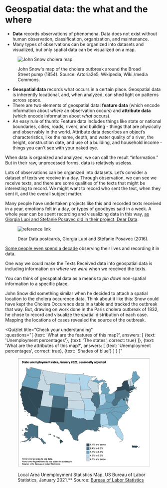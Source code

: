 

# Geospatial data: the what and the where

* **Data** records observations of phenomena. Data does not exist without human observation, classification, organization, and maintenance.
* Many types of observations can be organized into datasets and visualized, but only spatial data can be visualized on a map.

<figure>

![John Snow cholera map](./media/JohnSnowCholeraMap.jpeg)

<figcaption>

John Snow's map of the cholera outbreak around the Broad Street pump (1854). Source: Artoria2e5, Wikipedia, Wiki./media Commons.

</figcaption>
</figure>


* **Geospatial data** records what occurs in a certain place. Geospatial data is inherently locational, and, when analyzed, can shed light on patterns across space.
* There are two elements of geospatial data: **feature data** (which encode information about *where* an observation occurs) and **attribute data** (which encode information about *what* occurs).
* An easy rule of thumb: Feature data includes things like state or national boundaries, cities, roads, rivers, and building - things that are physically and observably in the world. Attribute  data describes an object’s characteristics, like the name, depth, and water quality of a river, the height, construction date, and use of a building, and household income - things you can't see with your naked eye.

<Hideable title = "More on data: observation, visualization, and discerning patterns">

When data is organized and analyzed, we can call the result “information.” But in their raw, unprocessed forms, data is relatively useless.

Lots of observations can be organized into datasets. Let’s consider a dataset of texts we receive in a day. Through observation, we can see we receive texts, and there are some qualities of the texts that might be interesting to record. We might want to record who sent the text, when they sent it, and the overall subject matter.

Many people have undertaken projects like this and recorded texts received in a year, emotions felt in a day, or types of goodbyes said in a week. A whole year can be spent recording and visualizing data in this way, [as Giorgia Lupi and Stefanie Posavec did in their project, Dear Data](http://www.dear-data.com/theproject).

<figure>

![reference link](https://images.squarespace-cdn.com/content/v1/54eec73ee4b0ae0904da0e94/1469543541721-UB2SLPATTAHHT23DXU3K/ke17ZwdGBToddI8pDm48kAYCpg1VIiwn4rHNOpB5c4B7gQa3H78H3Y0txjaiv_0fDoOvxcdMmMKkDsyUqMSsMWxHk725yiiHCCLfrh8O1z5QPOohDIaIeljMHgDF5CVlOqpeNLcJ80NK65_fV7S1UVjdAUSUmuEOi_N_6GrwUPyU5pNi1K8-4PrHaCC_jPqmRwI9WTNiCkeSufsKtaOj1w/image-asset.jpeg?format=1500w)

<figcaption>

Dear Data postcards, Giorgia Lupi and Stefanie Posavec (2016).

</figcaption>
</figure>

[Some people even spend a decade](https://www.wired.com/2015/10/nicholas-felton-obsessively-recorded-his-private-data-for-10-years/) observing their lives and recording it in data.

One way we could make the Texts Received data into geospatial data is including information on *where we were* when we received the texts.

You can think of geospatial data as a means to *pin down* non-spatial information to a specific place.

John Snow did something similar when he decided to attach a spatial location to the cholera occurence data. Think about it like this: Snow could have kept the Cholera Occurence data in a table and tracked the outbreak that way. But, drawing on work done in the Paris cholera outbreak of 1832, he chose to record and visualize the spatial distribution of each case. Mapping the locations of cases revealed the source of the outbreak.

</Hideable>

<Quizlet
    title="Check your understanding"    
    :questions="[
        {text: 'What are the features of this map?',
        answers: [
            {text: 'Unemployment percentages'},
            {text: 'The states', correct: true}
        ]},
        {text: 'What are the attributes of this map?',
        answers: [
            {text: 'Unemployment percentages', correct: true},
            {text: 'Shades of blue'}
        ]
        }
    ]"
>

<figure>

![Map showing unemployment rates in America by state, January 2021](./media/BLSUnemploymentMap.png)

<figcaption>

Local Area Unemployment Statistics Map, US Bureau of Labor Statistics, January 2021.** Source: [Bureau of Labor Statistics]( https://www.bls.gov/charts/state-employment-and-unemployment/state-unemployment-rates-map.htm#)

</figcaption>
</figure>

</Quizlet>

